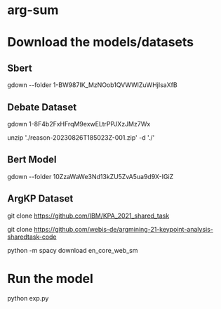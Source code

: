 # arg-sum



# Download the models/datasets
## Sbert
gdown --folder 1-BW987IK_MzNOob1QVWWlZuWHjIsaXfB
## Debate Dataset
gdown 1-8F4b2FxHFrqM9exwELtrPPJXzJMz7Wx

unzip './reason-20230826T185023Z-001.zip' -d './'
## Bert Model
gdown --folder 10ZzaWaWe3Nd13kZU5ZvA5ua9d9X-IGiZ

## ArgKP Dataset
git clone https://github.com/IBM/KPA_2021_shared_task


git clone https://github.com/webis-de/argmining-21-keypoint-analysis-sharedtask-code


python -m spacy download en_core_web_sm

# Run the model
python exp.py
